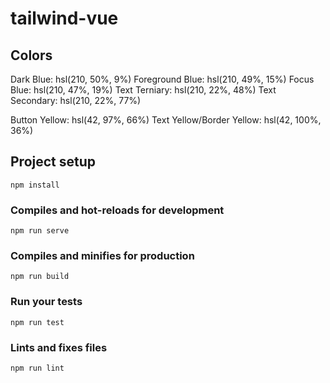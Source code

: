 # tailwind-vue

## Colors
Dark Blue: hsl(210, 50%, 9%)
Foreground Blue: hsl(210, 49%, 15%)
Focus Blue: hsl(210, 47%, 19%)
Text Terniary: hsl(210, 22%, 48%)
Text Secondary: hsl(210, 22%, 77%)

Button Yellow: hsl(42, 97%, 66%)
Text Yellow/Border Yellow: hsl(42, 100%, 36%)

## Project setup
```
npm install
```

### Compiles and hot-reloads for development
```
npm run serve
```

### Compiles and minifies for production
```
npm run build
```

### Run your tests
```
npm run test
```

### Lints and fixes files
```
npm run lint
```
